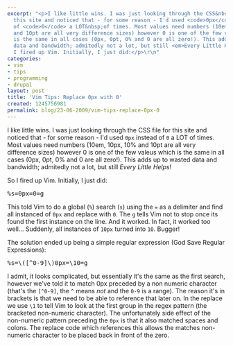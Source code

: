 ```yaml
---
excerpt: "<p>I like little wins. I was just looking through the CSS&nbsp;file for
  this site and noticed that - for some reason - I'd used <code>0px</code> instead
  of <code>0</code> a LOT&nbsp;of times. Most values need numbers (10em, 10px, 10%
  and 10pt are all very difference sizes) however 0 is one of the few valeus which
  is the same in all cases (0px, 0pt, 0% and 0 are all zero!). This adds up to wasted
  data and bandwidth; admitedly not a lot, but still <em>Every Little Helps</em>!</p>\r\n<p>So
  I fired up Vim. Initially, I just did:</p>\r\n"
categories:
- vim
- tips
- programming
- drupal
layout: post
title: 'Vim Tips: Replace 0px with 0'
created: 1245756981
permalink: blog/23-06-2009/vim-tips-replace-0px-0
---
```

<p>I like little wins. I was just looking through the CSS&nbsp;file for this site and noticed that - for some reason - I'd used <code>0px</code> instead of <code>0</code> a LOT&nbsp;of times. Most values need numbers (10em, 10px, 10% and 10pt are all very difference sizes) however 0 is one of the few valeus which is the same in all cases (0px, 0pt, 0% and 0 are all zero!). This adds up to wasted data and bandwidth; admitedly not a lot, but still <em>Every Little Helps</em>!</p>
<p>So I fired up Vim. Initially, I just did:</p>
<!--break-->
<pre language="regex">
%s=0px=0=g
</pre>
<p>This told Vim to do a global (<code>%</code>) search (<code>s</code>) using the <code>=</code> as a delimiter and find all instanced of <code>0px</code> and replace with <code>0</code>. The <code>g</code> tells Vim not to stop once its found the first instance on the line. And it worked. In fact, it worked too well&hellip; Suddenly, all instances of <code>10px</code> turned into <code>10</code>. Bugger!</p>
<p>The solution ended up being a simple regular expression (God Save Regular Expressions):</p>
<pre language="regex">
%s=\([^0-9]\)0px=\10=g
</pre>
<p>I admit, it looks complicated, but essentially it's the same as the first search, however we've told it to match 0px preceded by a non numeric character (that's the <code>[^0-9]</code>, the <code>^</code> means <em>not</em> and the <code>0-9</code> is a range). The reason it's in brackets is that we need to be able to reference that later on. In the replace we use <code>\1</code> to tell Vim to look at the first group in the regex pattern (the bracketed non-numeric character). The unfortunately side effect of the non-numeric pattern preceding the <code>0px</code> is that it also matched spaces and colons. The replace code which references this allows the matches non-numeric character to be placed back in front of the zero.</p>
